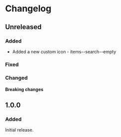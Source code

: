 # Changelog

## Unreleased

### Added
  - Added a new custom icon - items--search--empty

### Fixed

### Changed

#### Breaking changes

## 1.0.0

### Added
Initial release.
